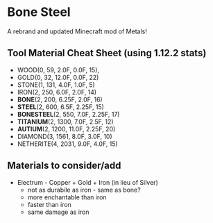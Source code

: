# Bone Steel
A rebrand and updated Minecraft mod of Metals!

## Tool Material Cheat Sheet (using 1.12.2 stats)
* WOOD(0, 59, 2.0F, 0.0F, 15),
* GOLD(0, 32, 12.0F, 0.0F, 22)
* STONE(1, 131, 4.0F, 1.0F, 5)
* IRON(2, 250, 6.0F, 2.0F, 14)
*  **BONE**(2, 200, 6.25F, 2.0F, 16)
*  **STEEL**(2, 600, 6.5F, 2.25F, 15)
*  **BONESTEEL**(2, 550, 7.0F, 2.25F, 17)
*  **TITANIUM**(2, 1300, 7.0F, 2.5F, 12)
*  **AUTIUM**(2, 1200, 11.0F, 2.25F, 20)
* DIAMOND(3, 1561, 8.0F, 3.0F, 10)
* NETHERITE(4, 2031, 9.0F, 4.0F, 15)


## Materials to consider/add
* Electrum - Copper + Gold + Iron (in lieu of Silver)
  * not as durabile as iron - same as bone? 
  * more enchantable than iron
  * faster than iron
  * same damage as iron

